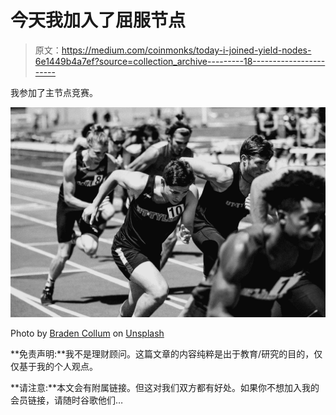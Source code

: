 # 今天我加入了屈服节点

> 原文：<https://medium.com/coinmonks/today-i-joined-yield-nodes-6e1449b4a7ef?source=collection_archive---------18----------------------->

我参加了主节点竞赛。

![](img/838497a90bbf02396d428947f43764bc.png)

Photo by [Braden Collum](https://unsplash.com/@bradencollum?utm_source=medium&utm_medium=referral) on [Unsplash](https://unsplash.com?utm_source=medium&utm_medium=referral)

**免责声明:**我不是理财顾问。这篇文章的内容纯粹是出于教育/研究的目的，仅仅基于我的个人观点。

**请注意:**本文会有附属链接。但这对我们双方都有好处。如果你不想加入我的会员链接，请随时谷歌他们…